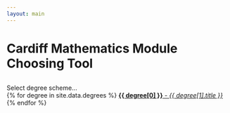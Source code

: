 ```yaml
---
layout: main
---
```


<h1 style="font-weight: bold; margin-bottom: 30px;">Cardiff Mathematics Module Choosing Tool</h1>

<div class="select_degree">Select degree scheme...</div>

<div class="list-group">
    {% for degree in site.data.degrees %}
        <a href="/courses/{{ degree[0] }}" class="list-group-item">
            <span style="font-weight: bold;">{{ degree[0] }}</span> - 
            <span style="font-style: italic;">{{ degree[1].title }}</span>
        </a>
    {% endfor %}
</div>